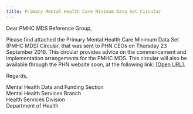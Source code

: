 ```yaml
---
title: Primary Mental Health Care Minimum Data Set Circular
---
```


<p>Dear PMHC MDS Reference Group,</p>
<p>Please find attached the Primary Mental Health Care Minimum Data Set (PMHC MDS) Circular, that was sent to PHN CEOs on Thursday 23 September 2016. This circular provides advice on the commencement and implementation arrangements for the PMHC MDS. This circular will also be available through the PHN website soon, at the following link: <a href="http://www.health.gov.au/internet/main/publishing.nsf/Content/PHN-Circulars">[Open URL]</a>.<br /></p><p>Regards,</p>
<span>Mental Health Data and Funding Section</span><br />
<span>Mental Health Services Branch</span><br />
<span>Health Services Division</span><br />
<span>Department of Health</span>